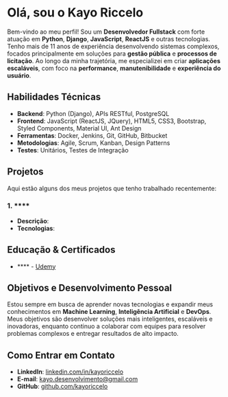 # Olá, sou o Kayo Riccelo

Bem-vindo ao meu perfil! Sou um **Desenvolvedor Fullstack** com forte atuação em **Python**, **Django**, **JavaScript**, **ReactJS** e outras tecnologias. Tenho mais de 11 anos de experiência desenvolvendo sistemas complexos, focados principalmente em soluções para **gestão pública** e **processos de licitação**. Ao longo da minha trajetória, me especializei em criar **aplicações escaláveis**, com foco na **performance**, **manutenibilidade** e **experiência do usuário**.

## Habilidades Técnicas

- **Backend**: Python (Django), APIs RESTful, PostgreSQL
- **Frontend**: JavaScript (ReactJS, JQuery), HTML5, CSS3, Bootstrap, Styled Components, Material UI, Ant Design
- **Ferramentas**: Docker, Jenkins, Git, GitHub, Bitbucket
- **Metodologias**: Agile, Scrum, Kanban, Design Patterns
- **Testes**: Unitários, Testes de Integração

## Projetos

Aqui estão alguns dos meus projetos que tenho trabalhado recentemente:

### 1. ****
- **Descrição**: 
- **Tecnologias**: 

## Educação & Certificados

- **** - [Udemy](https://www.udemy.com)

## Objetivos e Desenvolvimento Pessoal

Estou sempre em busca de aprender novas tecnologias e expandir meus conhecimentos em **Machine Learning**, **Inteligência Artificial** e **DevOps**. Meus objetivos são desenvolver soluções mais inteligentes, escaláveis e inovadoras, enquanto continuo a colaborar com equipes para resolver problemas complexos e entregar resultados de alto impacto.

## Como Entrar em Contato

- **LinkedIn**: [linkedin.com/in/kayoriccelo](https://www.linkedin.com/in/kayoriccelo)
- **E-mail**: kayo.desenvolvimento@gmail.com
- **GitHub**: [github.com/kayoriccelo](https://github.com/kayoriccelo)
